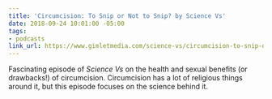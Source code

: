 ```yaml
---
title: 'Circumcision: To Snip or Not to Snip? by Science Vs'
date: 2018-09-24 10:01:00 -05:00
tags:
- podcasts
link_url: https://www.gimletmedia.com/science-vs/circumcision-to-snip-or-not-to-snip
---
```


Fascinating episode of *Science Vs* on the health and sexual benefits (or drawbacks!) of circumcision. Circumcision has a lot of religious things around it, but this episode focuses on the science behind it.

